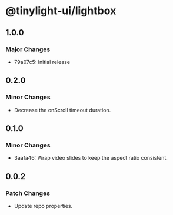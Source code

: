 # @tinylight-ui/lightbox

## 1.0.0

### Major Changes

- 79a07c5: Initial release

## 0.2.0

### Minor Changes

- Decrease the onScroll timeout duration.

## 0.1.0

### Minor Changes

- 3aafa46: Wrap video slides to keep the aspect ratio consistent.

## 0.0.2

### Patch Changes

- Update repo properties.

